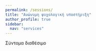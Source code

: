 ```yaml
---
permalink: /sessions/
title: "Ανώνυμη ψυχολογική υποστήριξη"
author_profile: true
sidebar:
  nav: "services"
---
```


Σύντομα διαθέσιμο
